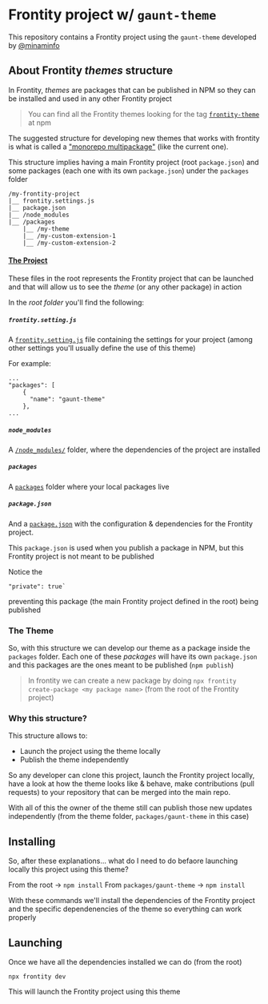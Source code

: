# Frontity project w/ `gaunt-theme`

This repository contains a Frontity project using the `gaunt-theme` developed by [@minaminfo](https://github.com/minaminfo)

## About Frontity _themes_ structure

In Frontity, _themes_ are packages that can be published in NPM so they can be installed and used in any other Frontity project

> You can find all the Frontity themes looking for the tag [`frontity-theme`](https://www.npmjs.com/search?q=keywords:frontity-theme) at npm

The suggested structure for developing new themes that works with frontity is what is called a ["monorepo multipackage"](https://www.toptal.com/front-end/guide-to-monorepos) (like the current one).

This structure implies having a main Frontity project (root `package.json`) and some packages (each one with its own `package.json`) under the `packages` folder

```text
/my-frontity-project
|__ frontity.settings.js
|__ package.json
|__ /node_modules
|__ /packages
    |__ /my-theme
    |__ /my-custom-extension-1
    |__ /my-custom-extension-2
```

#### [The Project](https://docs.frontity.org/learning-frontity/project)

These files in the root represents the Frontity project that can be launched and that will allow us to see the _theme_ (or any other package) in action

In the *root folder* you'll find the following:

##### `frontity.setting.js`

A [`frontity.setting.js`](https://docs.frontity.org/learning-frontity/project#the-frontity-setting-js-file) file containing the settings for your project (among other settings you'll usually define the use of this theme)

For example: 
```
...
"packages": [
    {
      "name": "gaunt-theme"
    },
...
```

##### `node_modules`

A  [`/node_modules/`](https://docs.frontity.org/learning-frontity/project#the-node_modules-folder) folder, where the dependencies of the project are installed

##### `packages`

A [`packages`](https://docs.frontity.org/learning-frontity/project#the-packages-folder) folder where your local packages live

##### `package.json`

And a [`package.json`](https://docs.frontity.org/learning-frontity/project#the-package-json-file) with the configuration & dependencies for the Frontity project. 

This `package.json` is used when you publish a package in NPM, but this Frontity project is not meant to be published

Notice the

```
"private": true`
````
preventing this package (the main Frontity project defined in the root) being published

### The Theme

So, with this structure we can develop our theme as a package inside the `packages` folder. Each one of these _packages_ will have its own `package.json` and this packages are the ones meant to be published (`npm publish`)

> In frontity we can create a new package by doing `npx frontity  create-package <my package name>` (from the root of the Frontity project)

### Why this structure?

This structure allows to:
- Launch the project using the theme locally
- Publish the theme independently 

So any developer can clone this project, launch the Frontity project locally, have a look at how the theme looks like & behave, make contributions (pull requests) to your repository that can be merged into the main repo.

With all of this the owner of the theme still can publish those new updates independently (from the theme folder, `packages/gaunt-theme` in this case)

## Installing

So, after these explanations... what do I need to do befaore launching locally this project using this theme?

From the root → `npm install`
From `packages/gaunt-theme` → `npm install`

With these commands we'll install the dependencies of the Frontity project and the specific dependenencies of the theme so everything can work properly

## Launching

Once we have all the dependencies installed we can do (from the root)

```
npx frontity dev
```

This will launch the Frontity project using this theme